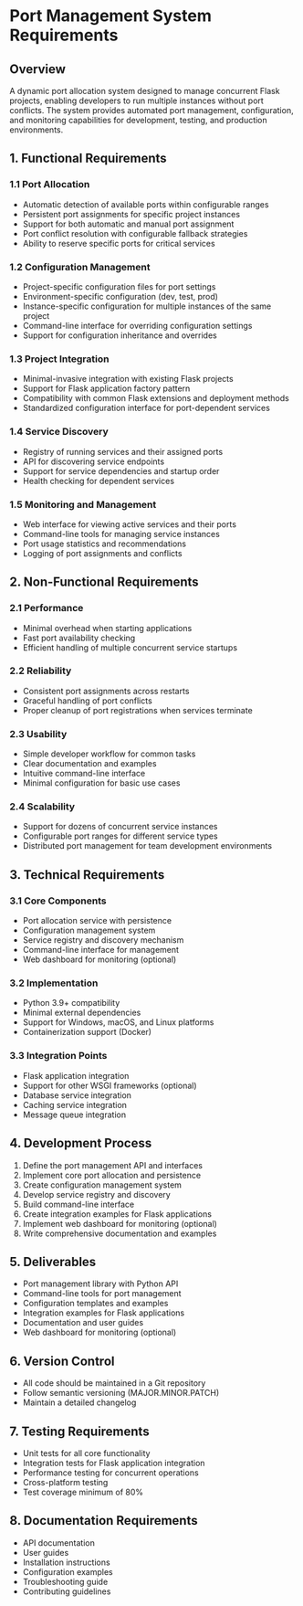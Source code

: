 # Port Management System Requirements

## Overview
A dynamic port allocation system designed to manage concurrent Flask projects, enabling developers to run multiple instances without port conflicts. The system provides automated port management, configuration, and monitoring capabilities for development, testing, and production environments.

## 1. Functional Requirements

### 1.1 Port Allocation
- Automatic detection of available ports within configurable ranges
- Persistent port assignments for specific project instances
- Support for both automatic and manual port assignment
- Port conflict resolution with configurable fallback strategies
- Ability to reserve specific ports for critical services

### 1.2 Configuration Management
- Project-specific configuration files for port settings
- Environment-specific configuration (dev, test, prod)
- Instance-specific configuration for multiple instances of the same project
- Command-line interface for overriding configuration settings
- Support for configuration inheritance and overrides

### 1.3 Project Integration
- Minimal-invasive integration with existing Flask projects
- Support for Flask application factory pattern
- Compatibility with common Flask extensions and deployment methods
- Standardized configuration interface for port-dependent services

### 1.4 Service Discovery
- Registry of running services and their assigned ports
- API for discovering service endpoints
- Support for service dependencies and startup order
- Health checking for dependent services

### 1.5 Monitoring and Management
- Web interface for viewing active services and their ports
- Command-line tools for managing service instances
- Port usage statistics and recommendations
- Logging of port assignments and conflicts

## 2. Non-Functional Requirements

### 2.1 Performance
- Minimal overhead when starting applications
- Fast port availability checking
- Efficient handling of multiple concurrent service startups

### 2.2 Reliability
- Consistent port assignments across restarts
- Graceful handling of port conflicts
- Proper cleanup of port registrations when services terminate

### 2.3 Usability
- Simple developer workflow for common tasks
- Clear documentation and examples
- Intuitive command-line interface
- Minimal configuration for basic use cases

### 2.4 Scalability
- Support for dozens of concurrent service instances
- Configurable port ranges for different service types
- Distributed port management for team development environments

## 3. Technical Requirements

### 3.1 Core Components
- Port allocation service with persistence
- Configuration management system
- Service registry and discovery mechanism
- Command-line interface for management
- Web dashboard for monitoring (optional)

### 3.2 Implementation
- Python 3.9+ compatibility
- Minimal external dependencies
- Support for Windows, macOS, and Linux platforms
- Containerization support (Docker)

### 3.3 Integration Points
- Flask application integration
- Support for other WSGI frameworks (optional)
- Database service integration
- Caching service integration
- Message queue integration

## 4. Development Process
1. Define the port management API and interfaces
2. Implement core port allocation and persistence
3. Create configuration management system
4. Develop service registry and discovery
5. Build command-line interface
6. Create integration examples for Flask applications
7. Implement web dashboard for monitoring (optional)
8. Write comprehensive documentation and examples

## 5. Deliverables
- Port management library with Python API
- Command-line tools for port management
- Configuration templates and examples
- Integration examples for Flask applications
- Documentation and user guides
- Web dashboard for monitoring (optional)

## 6. Version Control
- All code should be maintained in a Git repository
- Follow semantic versioning (MAJOR.MINOR.PATCH)
- Maintain a detailed changelog

## 7. Testing Requirements
- Unit tests for all core functionality
- Integration tests for Flask application integration
- Performance testing for concurrent operations
- Cross-platform testing
- Test coverage minimum of 80%

## 8. Documentation Requirements
- API documentation
- User guides
- Installation instructions
- Configuration examples
- Troubleshooting guide
- Contributing guidelines